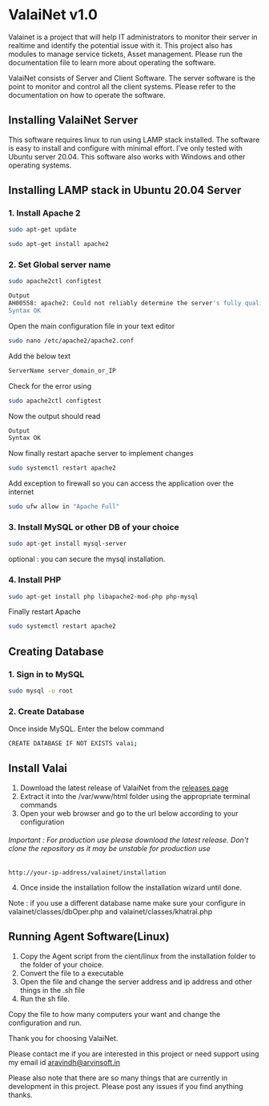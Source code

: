 # ValaiNet v1.0
Valainet is a project that will help IT administrators to monitor their server in realtime and identify the potential issue with it. This project also has modules to manage service tickets, Asset management. Please run the documentation file to learn more about operating the software.

ValaiNet consists of Server and Client Software. The server software is the point to monitor and control all the client systems. Please refer to the documentation on how to operate the software.

## Installing ValaiNet Server
This software requires linux to run using LAMP stack installed. The software is easy to install and configure with minimal effort. I've only tested with Ubuntu server 20.04. This software also works with Windows and other operating systems.

## Installing LAMP stack in Ubuntu 20.04 Server
### 1. Install Apache 2

```Bash
sudo apt-get update

sudo apt-get install apache2
```
### 2. Set Global server name
```Bash
sudo apache2ctl configtest
```
```Bash
Output
AH00558: apache2: Could not reliably determine the server's fully qualified domain name, using 127.0.1.1. Set the 'ServerName' directive globally to suppress this message
Syntax OK
```
Open the main configuration file in your text editor
```Bash
sudo nano /etc/apache2/apache2.conf
```
Add the below text
```Bash
ServerName server_domain_or_IP
```
Check for the error using
```Bash
sudo apache2ctl configtest
```
Now the output should read
```Bash
Output
Syntax OK
```
Now finally restart apache server to implement changes
```Bash
sudo systemctl restart apache2
```
Add exception to firewall so you can access the application over the internet
```Bash
sudo ufw allow in "Apache Full"
```
### 3. Install MySQL or other DB of your choice
```Bash
sudo apt-get install mysql-server
```
optional : you can secure the mysql installation.
### 4. Install PHP
```Bash
sudo apt-get install php libapache2-mod-php php-mysql
```
Finally restart Apache
```Bash
sudo systemctl restart apache2
```
## Creating Database
### 1. Sign in to MySQL
```Bash
sudo mysql -u root
```
### 2. Create Database
Once inside MySQL. Enter the below command
```Bash
CREATE DATABASE IF NOT EXISTS valai;
```
## Install Valai
1. Download the latest release of ValaiNet from the [releases page](https://github.com/Aravindh-Muthuswamy/valainet/releases)
1. Extract it into the /var/www/html folder using the appropriate terminal commands
1. Open your web browser and go to the url below according to your configuration
###### Important : For production use please download the latest release. Don't clone the repository as it may be unstable for production use
```
http://your-ip-address/valainet/installation
```
4. Once inside the installation follow the installation wizard until done.

Note : if you use a different database name make sure your configure in valainet/classes/dbOper.php and valainet/classes/khatral.php

## Running Agent Software(Linux)
1. Copy the Agent script from the cient/linux from the installation folder to the folder of your choice.
2. Convert the file to a executable
3. Open the file and change the server address and ip address and other things in the .sh file
4. Run the sh file.

Copy the file to how many computers your want and change the configuration and run.

Thank you for choosing ValaiNet.

Please contact me if you are interested in this project or need support using my email id aravindh@arvinsoft.in

Please also note that there are so many things that are currently in development in this project. Please post any issues if you find anything thanks.